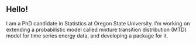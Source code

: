 ## Hello!

I am a PhD candidate in Statistics at Oregon State University. I’m working on extending a probabilistic model called mixture transition distribution (MTD) model for time series energy data, and developing a package for it. 

